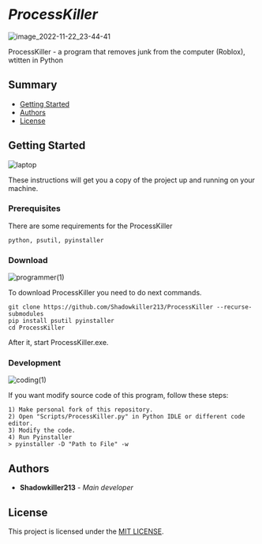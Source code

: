 # *ProcessKiller*

![image_2022-11-22_23-44-41](https://user-images.githubusercontent.com/56482435/203417762-5a7965d1-8821-4d38-b7b9-08383bab22b3.png)

ProcessKiller - a program that removes junk from the computer (Roblox), wtitten in Python


## Summary

-   [Getting Started](#getting-started)
-   [Authors](#authors)
-   [License](#license)

## Getting Started
![laptop](https://user-images.githubusercontent.com/56482435/203428669-38987ba0-4e6c-420c-b929-428662f58600.png)

These instructions will get you a copy of the project up and running on your machine.

### Prerequisites

There are some requirements for the ProcessKiller

    python, psutil, pyinstaller

### Download

![programmer(1)](https://user-images.githubusercontent.com/56482435/203429440-f37a2772-0781-4c81-abce-24e43a5ee990.png)

To download ProcessKiller you need to do next commands. 

    git clone https://github.com/Shadowkiller213/ProcessKiller --recurse-submodules
    pip install psutil pyinstaller
    cd ProcessKiller
    
After it, start ProcessKiller.exe.

### Development

![coding(1)](https://user-images.githubusercontent.com/56482435/203429751-4ec94258-f0a0-40d6-bba2-40589b500614.png)

If you want modify source code of this program, follow these steps:

    1) Make personal fork of this repository.
    2) Open "Scripts/ProcessKiller.py" in Python IDLE or different code editor.
    3) Modify the code.
    4) Run Pyinstaller 
    > pyinstaller -D "Path to File" -w
    
## Authors

-   **Shadowkiller213** - *Main developer*

## License

This project is licensed under the [MIT LICENSE](LICENSE).
